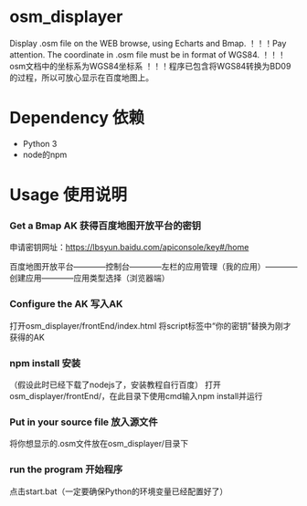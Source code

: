 # osm_displayer
Display .osm file on the WEB browse, using Echarts and Bmap.
！！！Pay attention. The coordinate in .osm file must be in format of WGS84.
！！！osm文档中的坐标系为WGS84坐标系
！！！程序已包含将WGS84转换为BD09的过程，所以可放心显示在百度地图上。

# Dependency 依赖
- Python 3
- node的npm

# Usage 使用说明

### Get a Bmap AK 获得百度地图开放平台的密钥

申请密钥网址：https://lbsyun.baidu.com/apiconsole/key#/home

百度地图开放平台————控制台————左栏的应用管理（我的应用）————创建应用————应用类型选择（浏览器端）

### Configure the AK 写入AK

打开osm_displayer/frontEnd/index.html
将script标签中“你的密钥”替换为刚才获得的AK


### npm install 安装
（假设此时已经下载了nodejs了，安装教程自行百度）
打开osm_displayer/frontEnd/，在此目录下使用cmd输入npm install并运行

### Put in your source file 放入源文件
将你想显示的.osm文件放在osm_displayer/目录下

### run the program 开始程序
点击start.bat（一定要确保Python的环境变量已经配置好了）


